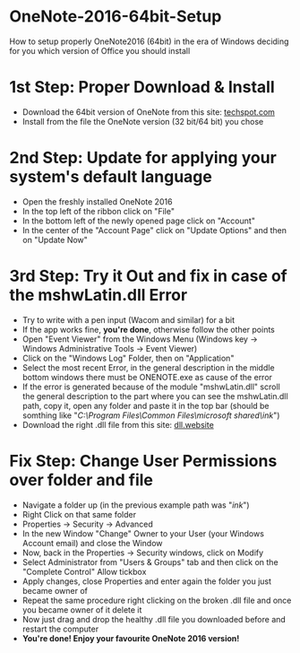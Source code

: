# OneNote-2016-64bit-Setup
How to setup properly OneNote2016 (64bit) in the era of Windows deciding for you which version of Office you should install

# 1st Step: Proper Download & Install

* Download the 64bit version of OneNote from this site: <a href="https://www.techspot.com/downloads/5164-microsoft-onenote.html" target="_blank">techspot.com</a> 
* Install from the file the OneNote version (32 bit/64 bit) you chose

# 2nd Step: Update for applying your system's default language

* Open the freshly installed OneNote 2016
* In the top left of the ribbon click on "File"
* In the bottom left of the newly opened page click on "Account"
* In the center of the "Account Page" click on "Update Options" and then on "Update Now"

# 3rd Step: Try it Out and fix in case of the mshwLatin.dll Error

* Try to write with a pen input (Wacom and similar) for a bit
* If the app works fine, **you're done**, otherwise follow the other points
* Open "Event Viewer" from the Windows Menu (Windows key -> Windows Administrative Tools -> Event Viewer)
* Click on the "Windows Log" Folder, then on "Application"
* Select the most recent Error, in the general description in the middle bottom windows there must be ONENOTE.exe as cause of the error
* If the error is generated because of the module "mshwLatin.dll" scroll the general description to the part where you can see the  mshwLatin.dll path, copy it, open any folder and paste it in the top bar (should be somthing like "_C:\Program Files\Common Files\microsoft shared\ink_")
* Download the right .dll file from this site: <a href="https://www.dll.website/mshwlatin-dll" target="_blank">dll.website</a> 

# Fix Step: Change User Permissions over folder and file

* Navigate a folder up (in the previous example path was "_ink_")
* Right Click on that same folder
* Properties -> Security -> Advanced 
* In the new Window "Change" Owner to your User (your Windows Account email) and close the Window
* Now, back in the Properties -> Security windows, click on Modify
* Select Administrator from "Users & Groups" tab and then click on the "Complete Control" Allow tickbox
* Apply changes, close Properties and enter again the folder you just became owner of
* Repeat the same procedure right clicking on the broken .dll file and once you became owner of it delete it
* Now just drag and drop the healthy .dll file you downloaded before and restart the computer
* **You're done! Enjoy your favourite OneNote 2016 version!**
